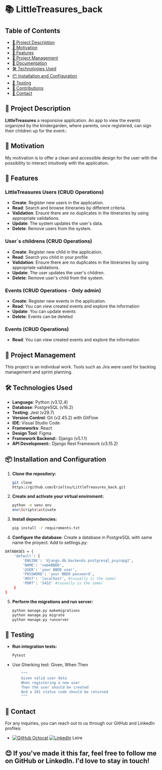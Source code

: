 # 📚 LittleTreasures_back

## Table of Contents
- [📄 Project Description](#-project-description)
- [🎯 Motivation](#-motivation)
- [🚀 Features](#-features)
- [📅 Project Management](#-project-management)
- [📖 Documentation](#-documentation)
- [🛠 Technologies Used](#-technologies-used)
- [📦 Installation and Configuration](#-installation-and-configuration)
- [🧪 Testing](#-testing)
- [🤝 Contributions](#-contributions)
- [📧 Contact](#-contact)



## 📄 Project Description

**LittleTreasures**  a responsive application. An app to view the events organized by the kindergarden, where parents, once registered, can sign their children up for the event.:

## 🎯 Motivation

My motivation is to offer a clean and accessible design for the user with the possibility to interact intuitively with the application.

## 🚀 Features

### LittleTreasures Users (CRUD Operations)
- **Create**: Register new users in the application.
- **Read**: Search and browse itineraries by different criteria.
- **Validation**: Ensure there are no duplicates in the itineraries by using appropriate validations.
- **Update**: The system updates the user's data.
- **Delete**: Remove users from the system.

### User´s childrens (CRUD Operations)
- **Create**: Register new child in the application.
- **Read**: Search you child in your profile
- **Validation**: Ensure there are no duplicates in the itineraries by using appropriate validations.
- **Update**:  The user updates the user's children.
- **Delete**: Remove user's child from the system.

### Events (CRUD Operations - Only admin)
- **Create**: Register new events in the application.
- **Read**: You can view created events and explore the information
- **Update**: You can update events
- **Delete**: Events can be deleted

### Events (CRUD Operations)
- **Read**: You can view created events and explore the information


## 📅 Project Management
This project is an individual work. Tools such as Jira were used for backlog management and sprint planning.


## 🛠 Technologies Used


- **Language**: Python (v3.12.4)
- **Database**: PostgreSQL (v16.2)
- **Testing**: Jest (v29.7)
- **Version Control**: Git (v2.45.2) with GitFlow
- **IDE**: Visual Studio Code
- **Frameworks**: React
- **Design Tool**: Figma
- **Framework Backend:**: Django (v5.1.1)
- **API Development:**: Django Rest Framework (v3.15.2)


## 📦 Installation and Configuration

1. **Clone the repository:**
   ```bash
   git clone
   https://github.com/Erieltxu/LittleTreasures_back.git
   ```
2. **Create and activate your virtual enviroment:**
    ```bash
    python -m venv env
    env\Scripts\activate
    ```
    
3. **Install dependencies:**
    ```bash
    pip install -r requirements.txt
    ```
4. **Configure the database:**
 Create a database in PostgreSQL with same name the proyect. Add to settings.py:
```bash
DATABASES = {
    'default': {
        'ENGINE': 'django.db.backends.postgresql_psycopg2',
        'NAME': 'nameBBDD',
        'USER': 'your BBDD user',
        'PASSWORD': 'your BBDD password',
        'HOST': 'localhost', #(usually is the same)
        'PORT': '5432' #(usually is the same)
    }
} 
   ```
5. **Perform the migrations and run server:**
    ```bash
    python manage.py makemigrations
    python manage.py migrate
    python manage.py runserver
    ```
   
## 🧪 Testing

- **Run integration tests:**

    ```bash
    Pytest
    ```
- Use Gherking test: Given, When Then
    ```bash
        """
        Given valid user data
        When registering a new user
        Then the user should be created
        And a 201 status code should be returned
        """
    ```

## 📧 Contact

For any inquiries, you can reach out to us through our GitHub and LinkedIn profiles:

- [![GitHub Octocat](https://img.icons8.com/ios-glyphs/30/000000/github.png)](https://github.com/Erieltxu)  [![LinkedIn](https://img.icons8.com/ios-glyphs/30/0077b5/linkedin.png)](https://www.linkedin.com/in/leire-del-hoyo-aldecoa) Leire 

## 😊 If you've made it this far, feel free to follow me on GitHub or LinkedIn. I'd love to stay in touch!